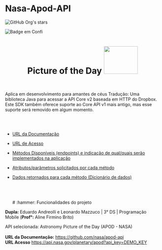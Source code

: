 # Nasa-Apod-API
![GitHub Org's stars](https://img.shields.io/github/stars/camilafernanda?style=social)

![Badge em Confi](http://img.shields.io/static/v1?label=FUNCIONALIDADE&message=FOTO%20Receber%20fotos%20diárias%20e%20consultar&color=informational&style=for-the-badge)


<div>

<h1 align="center"> Picture of the Day <img src="https://user-images.githubusercontent.com/101806906/229294885-5339f337-e9eb-4573-8fef-21fe6ed59708.png" height="90px" width="110px"/> </h1>
</div><bR>
  
 Aplica em desenvolvimento para amantes de céus
  Tradução: Uma biblioteca Java para acessar a API Core v2 baseada em HTTP do Dropbox. Este SDK também oferece suporte ao Core API v1 mais antigo, mas esse suporte será removido em algum momento.

  
  
<bR><bR>
  

* [URL da Documentação](#1)
* [URL de Acesso](#2)
* [Métodos Disponíveis (endpoints) e indicação de qual/quais serão implementados na aplicação](#3)
* [Atributos/parâmetros solicitados por cada método](#4)
* [Dados retornados para cada método (Dicionário de dados)](#5)

  <br>
  <br>
  <br>
  # :hammer: Funcionalidades do projeto

 
**Dupla:** Eduardo Andreolli e Leonardo Mazzuco | 3° DS | Programação Mobile (**Prof°:** Aline Firmino Brito)<br>

API selecionada: Astronomy Picture of the Day (APOD - NASA)<br><br>
**URL da Documentação:** https://github.com/nasa/apod-api<br>
**URL Acesso** https://api.nasa.gov/planetary/apod?api_key=DEMO_KEY<br>
